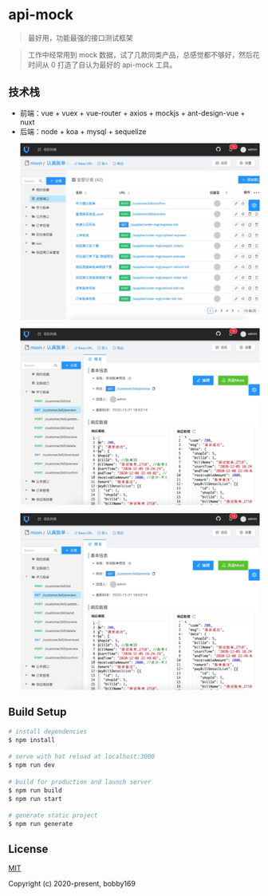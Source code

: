 # api-mock

> 最好用，功能最强的接口测试框架

> 工作中经常用到 mock 数据，试了几款同类产品，总感觉都不够好，然后花时间从 0 打造了自认为最好的 api-mock 工具。

## 技术栈

- 前端：vue + vuex + vue-router + axios + mockjs + ant-design-vue + nuxt
- 后端：node + koa + mysql + sequelize
  <p align="center">
    <a target="_blank" href="https://github.com/apimock/api-mock">
      <img alt="sponsors" src="https://raw.githubusercontent.com/apimock/api-mock/8a8ee7055d777127f7484b2257c1268f8d4f1ad3/screenshot/1.jpg">
    </a>
  </p>
  <p align="center">
    <a target="_blank" href="https://github.com/apimock/api-mock">
      <img alt="sponsors" src="https://raw.githubusercontent.com/apimock/api-mock/8a8ee7055d777127f7484b2257c1268f8d4f1ad3/screenshot/2.jpg">
    </a>
  </p>
  <p align="center">
    <a target="_blank" href="https://github.com/apimock/api-mock">
      <img alt="sponsors" src="https://raw.githubusercontent.com/apimock/api-mock/8a8ee7055d777127f7484b2257c1268f8d4f1ad3/screenshot/2.jpg">
    </a>
  </p>

## Build Setup

```bash
# install dependencies
$ npm install

# serve with hot reload at localhost:3000
$ npm run dev

# build for production and launch server
$ npm run build
$ npm run start

# generate static project
$ npm run generate
```

## License

[MIT](https://opensource.org/licenses/MIT)

Copyright (c) 2020-present, bobby169
